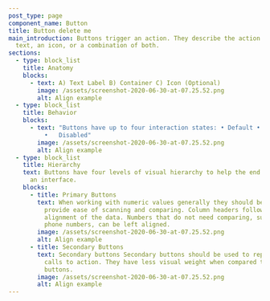 ```yaml
---
post_type: page
component_name: Button
title: Button delete me
main_introduction: Buttons trigger an action. They describe the action using
  text, an icon, or a combination of both.
sections:
  - type: block_list
    title: Anatomy
    blocks:
      - text: A) Text Label B) Container C) Icon (Optional)
        image: /assets/screenshot-2020-06-30-at-07.25.52.png
        alt: Align example
  - type: block_list
    title: Behavior
    blocks:
      - text: "Buttons have up to four interaction states: • Default • Hover • Active
          •   Disabled"
        image: /assets/screenshot-2020-06-30-at-07.25.52.png
        alt: Align example
  - type: block_list
    title: Hierarchy
    text: Buttons have four levels of visual hierarchy to help the end user navigate
      an interface.
    blocks:
      - title: Primary Buttons
        text: When working with numeric values generally they should be right-aligned to
          provide ease of scanning and comparing. Column headers follow the
          alignment of the data. Numbers that do not need comparing, such as
          phone numbers, can be left aligned.
        image: /assets/screenshot-2020-06-30-at-07.25.52.png
        alt: Align example
      - title: Secondary Buttons
        text: Secondary buttons Secondary buttons should be used to represent secondary
          calls to action. They have less visual weight when compared to primary
          buttons.
        image: /assets/screenshot-2020-06-30-at-07.25.52.png
        alt: Align example
---
```

